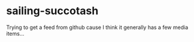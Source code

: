 # sailing-succotash
Trying to get a feed from github cause I think it generally has a few media items...
